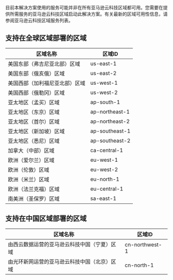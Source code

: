 目前本解决方案使用的服务可能并非在所有亚马逊云科技区域都可用。您需要在提供所需服务的亚马逊云科技区域启动此解决方案。有关最新的区域可用性信息，请参阅亚马逊云科技区域服务列表。

## 支持在全球区域部署的区域

| 区域名称 | 区域ID |
|----------|--------|
| 美国东部（弗吉尼亚北部）区域 | us-east-1
| 美国东部（俄亥俄）区域 | us-east-2
| 美国西部（加利福尼亚北部）区域 | us-west-1
| 美国西部（俄勒冈）区域 | us-west-2
| 亚太地区（孟买）区域 | ap-south-1
| 亚太地区（东京）区域 | ap-northeast-1
| 亚太地区（首尔）区域 | ap-northeast-2
| 亚太地区（新加坡）区域 | ap-southeast-1
| 亚太地区（悉尼）区域 | ap-southeast-2
| 加拿大（中部）区域 | ca-central-1
| 欧洲（爱尔兰）区域 | eu-west-1
| 欧洲（伦敦）区域 | eu-west-2
| 欧洲（米兰）区域 | eu-north-1
| 欧洲（法兰克福）区域 | eu-central-1
| 南美洲（圣保罗）区域 | sa-east-1

## 支持在中国区域部署的区域

| 区域名称 | 区域ID |
|----------|--------|
| 由西云数据运营的亚马逊云科技中国（宁夏）区域 | cn-northwest-1
| 由光环新网运营的亚马逊云科技中国（北京）区域 | cn-north-1
